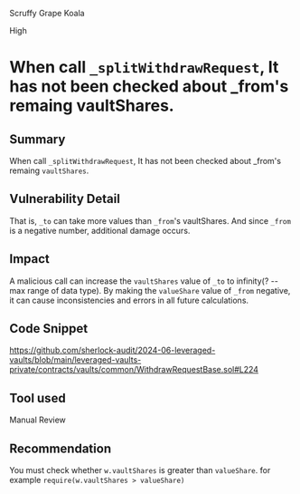 Scruffy Grape Koala

High

# When call `_splitWithdrawRequest`, It has not been checked about _from's remaing vaultShares.

## Summary
When call `_splitWithdrawRequest`, It has not been checked about _from's remaing `vaultShares`.

## Vulnerability Detail
That is, `_to` can take more values ​​than `_from`'s vaultShares. And since `_from` is a negative number, additional damage occurs.

## Impact
A malicious call can increase the `vaultShares` value of `_to` to infinity(? -- max range of data type).
By making the `valueShare` value of `_from` negative, it can cause inconsistencies and errors in all future calculations.

## Code Snippet
https://github.com/sherlock-audit/2024-06-leveraged-vaults/blob/main/leveraged-vaults-private/contracts/vaults/common/WithdrawRequestBase.sol#L224

## Tool used

Manual Review

## Recommendation
You must check whether `w.vaultShares` is greater than `valueShare`.
for example `require(w.vaultShares > valueShare)`
